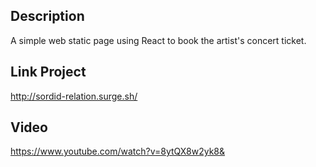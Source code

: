 ## Description
A simple web static page using React to book the artist's concert ticket.



## Link Project

http://sordid-relation.surge.sh/

## Video

https://www.youtube.com/watch?v=8ytQX8w2yk8&
